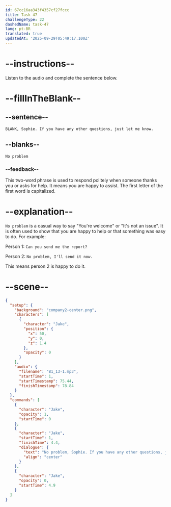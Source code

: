 ```yaml
---
id: 67cc16aa343f4357cf27fccc
title: Task 47
challengeType: 22
dashedName: task-47
lang: pt-BR
translated: true
updatedAt: '2025-09-29T05:49:17.100Z'
---
```


<!-- (audio) Jake: No problem, Sophie. If you have any other questions, just let me know. -->

# --instructions--

Listen to the audio and complete the sentence below.

# --fillInTheBlank--

## --sentence--

`BLANK, Sophie. If you have any other questions, just let me know.`

## --blanks--

`No problem`

### --feedback--

This two-word phrase is used to respond politely when someone thanks you or asks for help. It means you are happy to assist. The first letter of the first word is capitalized.

# --explanation--

`No problem` is a casual way to say "You're welcome" or "It's not an issue". It is often used to show that you are happy to help or that something was easy to do. For example:  

Person 1: `Can you send me the report?`

Person 2: `No problem, I'll send it now.`

This means person 2 is happy to do it.

# --scene--

```json
{
  "setup": {
    "background": "company2-center.png",
    "characters": [
      {
        "character": "Jake",
        "position": {
          "x": 50,
          "y": 0,
          "z": 1.4
        },
        "opacity": 0
      }
    ],
    "audio": {
      "filename": "B1_13-1.mp3",
      "startTime": 1,
      "startTimestamp": 75.44,
      "finishTimestamp": 78.84
    }
  },
  "commands": [
    {
      "character": "Jake",
      "opacity": 1,
      "startTime": 0
    },
    {
      "character": "Jake",
      "startTime": 1,
      "finishTime": 4.4,
      "dialogue": {
        "text": "No problem, Sophie. If you have any other questions, just let me know.",
        "align": "center"
      }
    },
    {
      "character": "Jake",
      "opacity": 0,
      "startTime": 4.9
    }
  ]
}
```
